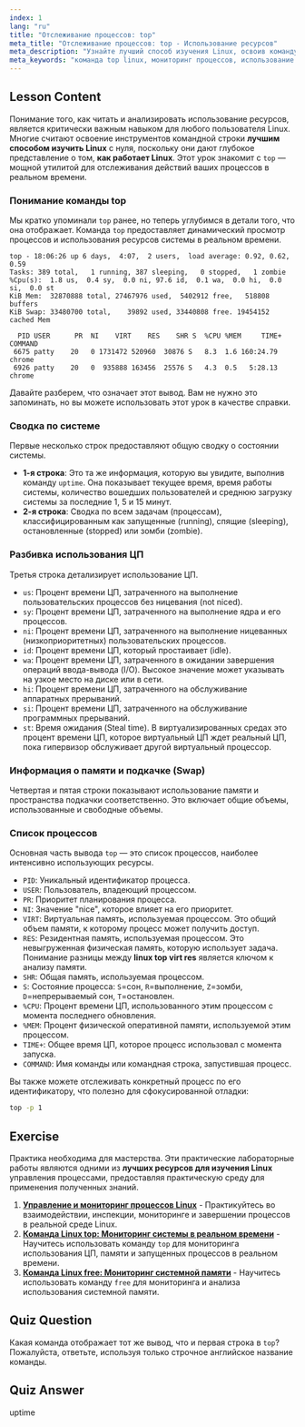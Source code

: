 ```yaml
---
index: 1
lang: "ru"
title: "Отслеживание процессов: top"
meta_title: "Отслеживание процессов: top - Использование ресурсов"
meta_description: "Узнайте лучший способ изучения Linux, освоив команду `top`. Это руководство объясняет, как отслеживать системные ресурсы, процессы и понимать такие метрики, как VIRT и RES. Ключевая часть понимания работы Linux."
meta_keywords: "команда top linux, мониторинг процессов, использование системы, как работает linux, linux top virt res, лучший способ выучить linux, производительность linux, управление процессами, бесплатное онлайн обучение linux с сертификатом"
---
```


## Lesson Content

Понимание того, как читать и анализировать использование ресурсов, является критически важным навыком для любого пользователя Linux. Многие считают освоение инструментов командной строки **лучшим способом изучить Linux** с нуля, поскольку они дают глубокое представление о том, **как работает Linux**. Этот урок знакомит с `top` — мощной утилитой для отслеживания действий ваших процессов в реальном времени.

### Понимание команды top

Мы кратко упоминали `top` ранее, но теперь углубимся в детали того, что она отображает. Команда `top` предоставляет динамический просмотр процессов и использования ресурсов системы в реальном времени.

```plaintext
top - 18:06:26 up 6 days,  4:07,  2 users,  load average: 0.92, 0.62, 0.59
Tasks: 389 total,   1 running, 387 sleeping,   0 stopped,   1 zombie
%Cpu(s):  1.8 us,  0.4 sy,  0.0 ni, 97.6 id,  0.1 wa,  0.0 hi,  0.0 si,  0.0 st
KiB Mem:  32870888 total, 27467976 used,  5402912 free,   518808 buffers
KiB Swap: 33480700 total,    39892 used, 33440808 free. 19454152 cached Mem

  PID USER      PR  NI    VIRT    RES    SHR S  %CPU %MEM     TIME+ COMMAND
 6675 patty    20   0 1731472 520960  30876 S   8.3  1.6 160:24.79 chrome
 6926 patty    20   0  935888 163456  25576 S   4.3  0.5   5:28.13 chrome
```

Давайте разберем, что означает этот вывод. Вам не нужно это запоминать, но вы можете использовать этот урок в качестве справки.

### Сводка по системе

Первые несколько строк предоставляют общую сводку о состоянии системы.

- **1-я строка**: Это та же информация, которую вы увидите, выполнив команду `uptime`. Она показывает текущее время, время работы системы, количество вошедших пользователей и среднюю загрузку системы за последние 1, 5 и 15 минут.
- **2-я строка**: Сводка по всем задачам (процессам), классифицированным как запущенные (running), спящие (sleeping), остановленные (stopped) или зомби (zombie).

### Разбивка использования ЦП

Третья строка детализирует использование ЦП.

- `us`: Процент времени ЦП, затраченного на выполнение пользовательских процессов без ницевания (not niced).
- `sy`: Процент времени ЦП, затраченного на выполнение ядра и его процессов.
- `ni`: Процент времени ЦП, затраченного на выполнение ницеванных (низкоприоритетных) пользовательских процессов.
- `id`: Процент времени ЦП, который простаивает (idle).
- `wa`: Процент времени ЦП, затраченного в ожидании завершения операций ввода-вывода (I/O). Высокое значение может указывать на узкое место на диске или в сети.
- `hi`: Процент времени ЦП, затраченного на обслуживание аппаратных прерываний.
- `si`: Процент времени ЦП, затраченного на обслуживание программных прерываний.
- `st`: Время ожидания (Steal time). В виртуализированных средах это процент времени ЦП, которое виртуальный ЦП ждет реальный ЦП, пока гипервизор обслуживает другой виртуальный процессор.

### Информация о памяти и подкачке (Swap)

Четвертая и пятая строки показывают использование памяти и пространства подкачки соответственно. Это включает общие объемы, использованные и свободные объемы.

### Список процессов

Основная часть вывода `top` — это список процессов, наиболее интенсивно использующих ресурсы.

- `PID`: Уникальный идентификатор процесса.
- `USER`: Пользователь, владеющий процессом.
- `PR`: Приоритет планирования процесса.
- `NI`: Значение "nice", которое влияет на его приоритет.
- `VIRT`: Виртуальная память, используемая процессом. Это общий объем памяти, к которому процесс может получить доступ.
- `RES`: Резидентная память, используемая процессом. Это невыгруженная физическая память, которую использует задача. Понимание разницы между **linux top virt res** является ключом к анализу памяти.
- `SHR`: Общая память, используемая процессом.
- `S`: Состояние процесса: `S`=сон, `R`=выполнение, `Z`=зомби, `D`=непрерываемый сон, `T`=остановлен.
- `%CPU`: Процент времени ЦП, использованного этим процессом с момента последнего обновления.
- `%MEM`: Процент физической оперативной памяти, используемой этим процессом.
- `TIME+`: Общее время ЦП, которое процесс использовал с момента запуска.
- `COMMAND`: Имя команды или командная строка, запустившая процесс.

Вы также можете отслеживать конкретный процесс по его идентификатору, что полезно для сфокусированной отладки:

```bash
top -p 1
```

## Exercise

Практика необходима для мастерства. Эти практические лабораторные работы являются одними из **лучших ресурсов для изучения Linux** управления процессами, предоставляя практическую среду для применения полученных знаний.

1. **[Управление и мониторинг процессов Linux](https://labex.io/ru/labs/comptia-manage-and-monitor-linux-processes-590864)** - Практикуйтесь во взаимодействии, инспекции, мониторинге и завершении процессов в реальной среде Linux.
2. **[Команда Linux top: Мониторинг системы в реальном времени](https://labex.io/ru/labs/linux-linux-top-command-real-time-system-monitoring-388500)** - Научитесь использовать команду `top` для мониторинга использования ЦП, памяти и запущенных процессов в реальном времени.
3. **[Команда Linux free: Мониторинг системной памяти](https://labex.io/ru/labs/linux-linux-free-command-monitoring-system-memory-388496)** - Научитесь использовать команду `free` для мониторинга и анализа использования системной памяти.

## Quiz Question

Какая команда отображает тот же вывод, что и первая строка в `top`? Пожалуйста, ответьте, используя только строчное английское название команды.

## Quiz Answer

uptime
